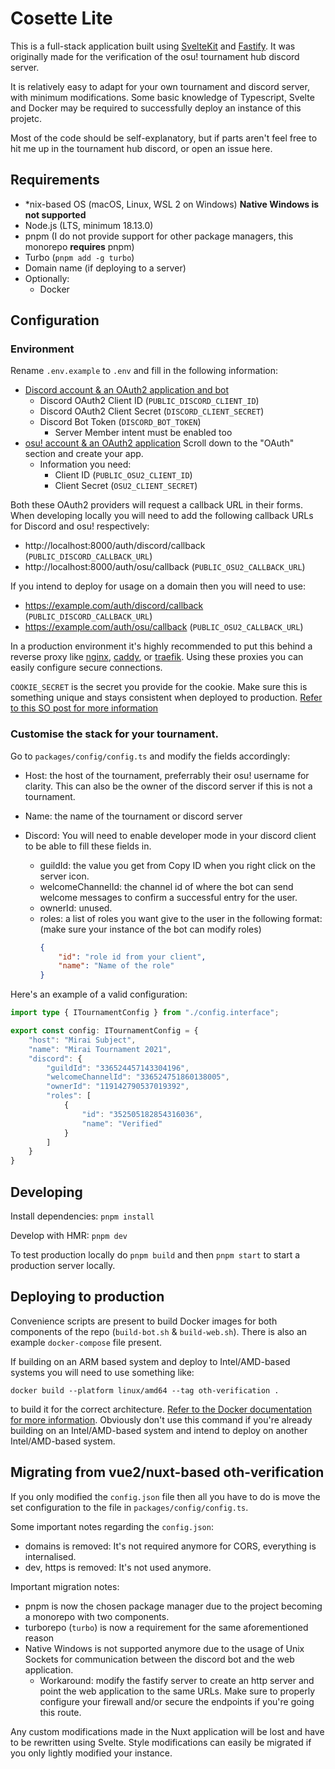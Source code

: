 # Cosette Lite

This is a full-stack application built using [SvelteKit](https://kit.svelte.dev) and [Fastify](https://www.fastify.io). It was originally made for the verification of the osu! tournament hub discord server. 

It is relatively easy to adapt for your own tournament and discord server, with minimum modifications. Some basic knowledge of Typescript, Svelte and Docker may be required to successfully deploy an instance of this projetc.

Most of the code should be self-explanatory, but if parts aren't feel free to hit me up in the tournament hub discord, or open an issue here.

## Requirements
- *nix-based OS (macOS, Linux, WSL 2 on Windows) **Native Windows is not supported**
- Node.js (LTS, minimum 18.13.0)
- pnpm (I do not provide support for other package managers, this monorepo **requires** pnpm)
- Turbo (`pnpm add -g turbo`)
- Domain name (if deploying to a server)
- Optionally:
    - Docker

## Configuration

### Environment

Rename `.env.example` to `.env` and fill in the following information:

- [Discord account & an OAuth2 application and bot](https://discord.com/developers/applications)
  - Discord OAuth2 Client ID (`PUBLIC_DISCORD_CLIENT_ID`)
  - Discord OAuth2 Client Secret (`DISCORD_CLIENT_SECRET`)
  - Discord Bot Token (`DISCORD_BOT_TOKEN`)
      - Server Member intent must be enabled too
- [osu! account & an OAuth2 application](https://osu.ppy.sh/home/account/edit) Scroll down to the "OAuth" section and create your app. 
    - Information you need:
        - Client ID (`PUBLIC_OSU2_CLIENT_ID`)
        - Client Secret (`OSU2_CLIENT_SECRET`)

Both these OAuth2 providers will request a callback URL in their forms. When developing locally you will need to add the following callback URLs for Discord and osu! respectively:
- http://localhost:8000/auth/discord/callback (`PUBLIC_DISCORD_CALLBACK_URL`)
- http://localhost:8000/auth/osu/callback (`PUBLIC_OSU2_CALLBACK_URL`)

If you intend to deploy for usage on a domain then you will need to use:
- https://example.com/auth/discord/callback (`PUBLIC_DISCORD_CALLBACK_URL`)
- https://example.com/auth/osu/callback (`PUBLIC_OSU2_CALLBACK_URL`)

In a production environment it's highly recommended to put this behind a reverse proxy like [nginx](https://nginx.org/en/), [caddy](https://caddyserver.com/), or [traefik](https://traefik.io/). Using these proxies you can easily configure secure connections.

`COOKIE_SECRET` is the secret you provide for the cookie. Make sure this is something unique and stays consistent when deployed to production. [Refer to this SO post for more information](https://stackoverflow.com/questions/47105436/how-and-when-do-i-generate-a-node-express-cookie-secret)

### Customise the stack for your tournament.

Go to `packages/config/config.ts` and modify the fields accordingly: 

- Host: the host of the tournament, preferrably their osu! username for clarity. This can also be the owner of the discord server if this is not a tournament.
- Name: the name of the tournament or discord server
  
- Discord: You will need to enable developer mode in your discord client to be able to fill these fields in.
  - guildId: the value you get from Copy ID when you right click on the server icon.
  - welcomeChannelId: the channel id of where the bot can send welcome messages to confirm a successful entry for the user.
  - ownerId: unused.
  - roles: a list of roles you want give to the user in the following format: (make sure your instance of the bot can modify roles)
    ```json
    {
        "id": "role id from your client",
        "name": "Name of the role"
    }
    ```

Here's an example of a valid configuration: 

```ts
import type { ITournamentConfig } from "./config.interface";

export const config: ITournamentConfig = {
    "host": "Mirai Subject",
    "name": "Mirai Tournament 2021",
    "discord": {
        "guildId": "336524457143304196",
        "welcomeChannelId": "336524751860138005",
        "ownerId": "119142790537019392",
        "roles": [
            {
                "id": "352505182854316036",
                "name": "Verified"
            }
        ]
    }
}
```

## Developing

Install dependencies:
`pnpm install`

Develop with HMR:
`pnpm dev`

To test production locally do `pnpm build` and then `pnpm start` to start a production server locally.

## Deploying to production

Convenience scripts are present to build Docker images for both components of the repo (`build-bot.sh` & `build-web.sh`). There is also an example `docker-compose` file present.

If building on an ARM based system and deploy to Intel/AMD-based systems you will need to use something like:

`docker build --platform linux/amd64 --tag oth-verification .`

to build it for the correct architecture. [Refer to the Docker documentation for more information](https://docs.docker.com/build/building/multi-platform/). Obviously don't use this command if you're already building on an Intel/AMD-based system and intend to deploy on another Intel/AMD-based system.

## Migrating from vue2/nuxt-based oth-verification

If you only modified the `config.json` file then all you have to do is move the set configuration to the file in `packages/config/config.ts`.

Some important notes regarding the `config.json`:
- domains is removed: It's not required anymore for CORS, everything is internalised.
- dev, https is removed: It's not used anymore.

Important migration notes: 
- pnpm is now the chosen package manager due to the project becoming a monorepo with two components.
- turborepo (`turbo`) is now a requirement for the same aforementioned reason
- Native Windows is not supported anymore due to the usage of Unix Sockets for communication between the discord bot and the web application.
  - Workaround: modify the fastify server to create an http server and point the web application to the same URLs. Make sure to properly configure your firewall and/or secure the endpoints if you're going this route.

Any custom modifications made in the Nuxt application will be lost and have to be rewritten using Svelte. Style modifications can easily be migrated if you only lightly modified your instance.
